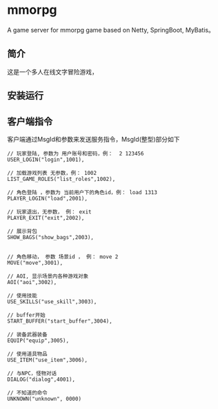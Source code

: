 # mmorpg
A game server for mmorpg game based on Netty, SpringBoot, MyBatis。

## 简介

这是一个多人在线文字冒险游戏，

## 安装运行


## 客户端指令

客户端通过MsgId和参数来发送服务指令，MsgId(整型)部分如下

    // 玩家登陆, 参数为 用户账号和密码，例：  2 123456
    USER_LOGIN("login",1001),

    // 加载游戏列表 无参数，例： 1002
    LIST_GAME_ROLES("list_roles",1002),

    // 角色登陆 ，参数为 当前用户下的角色id，例： load 1313
    PLAYER_LOGIN("load",2001),

    // 玩家退出，无参数， 例： exit
    PLAYER_EXIT("exit",2002),

    // 展示背包
    SHOW_BAGS("show_bags",2003),


    // 角色移动， 参数 场景id ， 例： move 2
    MOVE("move",3001),

    // AOI, 显示场景内各种游戏对象
    AOI("aoi",3002),

    // 使用技能
    USE_SKILLS("use_skill",3003),

    // buffer开始
    START_BUFFER("start_buffer",3004),

    // 装备武器装备
    EQUIP("equip",3005),

    // 使用道具物品
    USE_ITEM("use_item",3006),

    // 与NPC，怪物对话
    DIALOG("dialog",4001),

    // 不知道的命令
    UNKNOWN("unknown", 0000)
